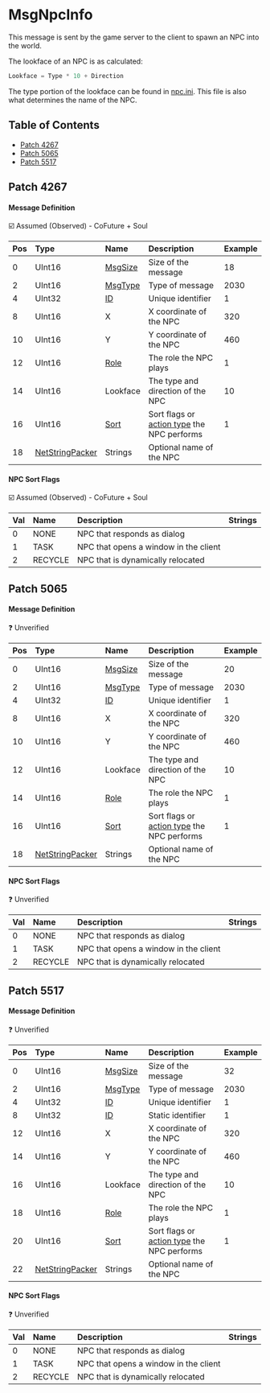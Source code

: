 # MsgNpcInfo

This message is sent by the game server to the client to spawn an NPC into the world.

The lookface of an NPC is as calculated:

```csharp
Lookface = Type * 10 + Direction
```

The type portion of the lookface can be found in [npc.ini](../../files/content/npc.ini.md). This file is also what determines the name of the NPC.

## Table of Contents

* [Patch 4267](#patch-4267)
* [Patch 5065](#patch-5065)
* [Patch 5517](#patch-5517)

## Patch 4267

#### Message Definition

☑️ Assumed (Observed) - CoFuture + Soul

| Pos | Type | Name | Description | Example |
|:-------|:--------|:--------|:--------|:--------|
| 0  | UInt16 | [MsgSize](index.md#message-header) | Size of the message | 18 |
| 2  | UInt16 | [MsgType](index.md#message-header) | Type of message | 2030 |
| 4  | UInt32 | [ID](../identifiers.md) | Unique identifier | 1 |
| 8  | UInt16 | X | X coordinate of the NPC | 320 |
| 10 | UInt16 | Y | Y coordinate of the NPC | 460 |
| 12 | UInt16 | [Role](../../constants/roletype.md) | The role the NPC plays | 1 |
| 14 | UInt16 | Lookface | The type and direction of the NPC | 10 |
| 16 | UInt16 | [Sort](#npc-sort-flags) | Sort flags or [action type](../../constants/actions.md) the NPC performs | 1 |
| 18 | [NetStringPacker](../stringpacker.md) | Strings | Optional name of the NPC | |

#### NPC Sort Flags

☑️ Assumed (Observed) - CoFuture + Soul

| Val | Name | Description | Strings |
|:------|:--------|:--------|:--------|
| 0 | NONE | NPC that responds as dialog | |
| 1 | TASK | NPC that opens a window in the client  | |
| 2 | RECYCLE | NPC that is dynamically relocated | |

## Patch 5065

#### Message Definition

❓ Unverified

| Pos | Type | Name | Description | Example |
|:-------|:--------|:--------|:--------|:--------|
| 0  | UInt16 | [MsgSize](index.md#message-header) | Size of the message | 20 |
| 2  | UInt16 | [MsgType](index.md#message-header) | Type of message | 2030 |
| 4  | UInt32 | [ID](../identifiers.md) | Unique identifier | 1 |
| 8  | UInt16 | X | X coordinate of the NPC | 320 |
| 10 | UInt16 | Y | Y coordinate of the NPC | 460 |
| 12 | UInt16 | Lookface | The type and direction of the NPC | 10 |
| 14 | UInt16 | [Role](../../constants/roletype.md) | The role the NPC plays | 1 |
| 16 | UInt16 | [Sort](#npc-sort-flags-1) | Sort flags or [action type](../../constants/actions.md) the NPC performs | 1 |
| 18 | [NetStringPacker](../stringpacker.md) | Strings | Optional name of the NPC | |

#### NPC Sort Flags

❓ Unverified

| Val | Name | Description | Strings |
|:------|:--------|:--------|:--------|
| 0 | NONE | NPC that responds as dialog | |
| 1 | TASK | NPC that opens a window in the client  | |
| 2 | RECYCLE | NPC that is dynamically relocated | |

## Patch 5517

#### Message Definition

❓ Unverified

| Pos | Type | Name | Description | Example |
|:-------|:--------|:--------|:--------|:--------|
| 0  | UInt16 | [MsgSize](index.md#message-header) | Size of the message | 32 |
| 2  | UInt16 | [MsgType](index.md#message-header) | Type of message | 2030 |
| 4  | UInt32 | [ID](../identifiers.md) | Unique identifier | 1 |
| 8  | UInt32 | [ID](../identifiers.md) | Static identifier | 1 |
| 12  | UInt16 | X | X coordinate of the NPC | 320 |
| 14 | UInt16 | Y | Y coordinate of the NPC | 460 |
| 16 | UInt16 | Lookface | The type and direction of the NPC | 10 |
| 18 | UInt16 | [Role](../../constants/roletype.md) | The role the NPC plays | 1 |
| 20 | UInt16 | [Sort](#npc-sort-flags-2) | Sort flags or [action type](../../constants/actions.md) the NPC performs | 1 |
| 22 | [NetStringPacker](../stringpacker.md) | Strings | Optional name of the NPC | |

#### NPC Sort Flags

❓ Unverified

| Val | Name | Description | Strings |
|:------|:--------|:--------|:--------|
| 0 | NONE | NPC that responds as dialog | |
| 1 | TASK | NPC that opens a window in the client  | |
| 2 | RECYCLE | NPC that is dynamically relocated | |
